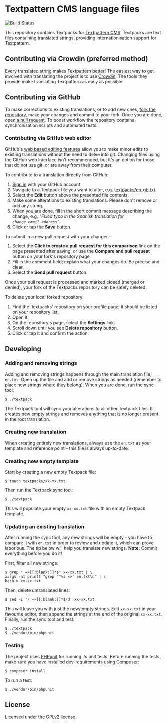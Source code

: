 # Textpattern CMS language files

[![Build Status](https://img.shields.io/travis/textpattern/textpacks/master.svg)](https://travis-ci.org/textpattern/textpacks)

This repository contains Textpacks for [Textpattern CMS](https://textpattern.com). Textpacks are text files containing translated strings, providing internationisation support for Textpattern.

## Contributing via Crowdin (preferred method)

Every translated string makes Textpattern better! The easiest way to get involved with translating the project is to use [Crowdin](http://translate.textpattern.io/). The tools they provide make translating Textpattern as easy as possible.

## Contributing via GitHub

To make corrections to existing translations, or to add new ones, [fork the repository](https://help.github.com/articles/fork-a-repo), make your changes and commit to your fork. Once you are done, open [a pull request](https://help.github.com/articles/using-pull-requests). To boost workflow the repository contains synchronisation scripts and automated tests.

### Contributing via GitHub web editor

GitHub's [web based editing features](https://help.github.com/articles/creating-and-editing-files-in-your-repository) allow you to make minor edits to existing translations without the need to delve into git. Changing files using the GitHub web interface isn't recommended, but it's an option for those that do not use git, or are away from their computer.

To contribute to a translation directly from GitHub:

1. [Sign in](https://github.com/login) with your GitHub account
2. Navigate to a Textpack file you want to alter, e.g. [textpacks/en-gb.txt](https://github.com/textpattern/textpacks/blob/master/textpacks/en-gb.txt).
3. Select the **Edit** button above the presented file contents.
4. Make some alterations to existing translations. Please don't remove or add any string.
5. When you are done, fill in the short commit message describing the change, e.g. *"Fixed typo in the Spanish translation for `change_email_address`"*.
6. Click or tap the **Save** button.

To submit in a new pull request with your changes:

1. Select the **Click to create a pull request for this comparison** link on the page presented after saving, or use the **Compare and pull request** button on your fork's repository page.
2. Fill in the comment field; explain what your changes do. Be precise and clear.
3. Select the **Send pull request** button.

Once your pull request is processed and marked closed (merged or denied), your fork of the Textpacks repository can be safely deleted.

To delete your local forked repository:

1. Find the 'textpacks' repository on your profile page; it should be listed on your repository list.
2. Open it.
3. On the repository's page, select the **Settings** link.
4. Scroll down until you see **Delete repository** button.
5. Click or tap it and confirm the action.

## Developing

### Adding and removing strings

Adding and removing strings happens through the main translation file, `en.txt`. Open up the file and add or remove strings as needed (remember to place new strings where they belong). When you are done, run the sync tool:

```ShellSession
$ ./textpack
```

The Textpack tool will sync your alterations to all other Textpack files. It creates new empty strings and removes anything that is no longer present in the root translation.

### Creating new translation

When creating entirely new translations, always use the `en.txt` as your template and reference point - this file is always up-to-date.

### Creating new empty template

Start by creating a new empty Textpack file:

```ShellSession
$ touch textpacks/xx-xx.txt
```

Then run the Textpack sync tool:

```ShellSession
$ ./textpack
```

This will populate your empty `xx-xx.txt` file with an empty Textpack template.

### Updating an existing translation

After running the sync tool, any new strings will be empty - you have to compare it with `en.txt` in order to review and update it, which can prove laborious. The tip below will help you translate new strings. **Note:** Commit everything before you do it!

First, filter all new strings:

```ShellSession
$ grep " =>[[:blank:]]*$" xx-xx.txt | \
xargs -n1 printf "grep '^%s =>' en.txt\n" | \
bash > xx-xx.txt
```

Then, delete untranslated lines:

```ShellSession
$ sed -i '/ =>[[:blank:]]*$/d' xx-xx.txt
```

This will leave you with just the new/empty strings. Edit `xx-xx.txt` in your favourite editor, then append the strings at the end of the original `xx-xx.txt`. Finally, run the sync tool and test:

```ShellSession
$ ./textpack
$ ./vendor/bin/phpunit
```

### Testing

The project uses [PHPunit](http://phpunit.de) for running its unit tests. Before running the tests, make sure you have installed dev-requirements using [Composer](http://getcomposer.org):

```ShellSession
$ composer install
```

To run a test:

```ShellSession
$ ./vendor/bin/phpunit
```

## License

Licensed under the [GPLv2 license](https://github.com/textpattern/textpacks/blob/master/LICENSE).
